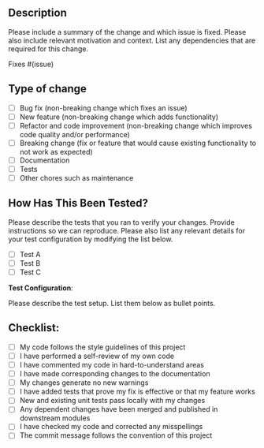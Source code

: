 ## Description

Please include a summary of the change and which issue is fixed. Please also include relevant motivation and context. List any dependencies that are required for this change.

Fixes #(issue)

## Type of change

- [ ] Bug fix (non-breaking change which fixes an issue)
- [ ] New feature (non-breaking change which adds functionality)
- [ ] Refactor and code improvement (non-breaking change which improves code quality and/or performance)
- [ ] Breaking change (fix or feature that would cause existing functionality to not work as expected)
- [ ] Documentation
- [ ] Tests
- [ ] Other chores such as maintenance

## How Has This Been Tested?

Please describe the tests that you ran to verify your changes. Provide instructions so we can reproduce. Please also list any relevant details for your test configuration by modifying the list below.

- [ ] Test A
- [ ] Test B
- [ ] Test C

**Test Configuration**:

Please describe the test setup. List them below as bullet points.

## Checklist:

- [ ] My code follows the style guidelines of this project
- [ ] I have performed a self-review of my own code
- [ ] I have commented my code in hard-to-understand areas
- [ ] I have made corresponding changes to the documentation
- [ ] My changes generate no new warnings
- [ ] I have added tests that prove my fix is effective or that my feature works
- [ ] New and existing unit tests pass locally with my changes
- [ ] Any dependent changes have been merged and published in downstream modules
- [ ] I have checked my code and corrected any misspellings
- [ ] The commit message follows the convention of this project